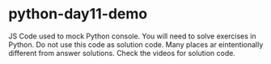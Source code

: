 # python-day11-demo

JS Code used to mock Python console. You will need to solve exercises in Python. Do not use this code as solution code. Many places ar eintentionally different from answer solutions. Check the videos for solution code.

